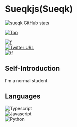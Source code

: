 # Sueqkjs(Sueqk)
![sueqk GitHub stats](https://github-readme-stats.vercel.app/api?username=Sueqkjs&count_private=true&show_icons=true&theme=dracula)


[![Top](https://github-readme-stats.vercel.app/api/top-langs/?username=Sueqkjs&layout=compact&theme=dracula)](https://github.com/anuraghazra/github-readme-stats)

[![f](https://img.shields.io/github/followers/Sueqkjs?label=Followers&style=social)](https://github.com/Sueqkjs) <br>
[![Twitter URL](https://img.shields.io/twitter/url?style=social&url=https%3A%2F%2Ftwitter.com%2F0Sueqkjs)](https://twitter.com/Sueqkjs) <br>
[![tf](https://img.shields.io/twitter/follow/0xfde5?style=social)](https://twitter.com/Sueqkjs) <br>

## Self-Introduction
I'm a normal student.

## Languages
![Typescript](https://img.shields.io/badge/-Typescript-blue?style=for-the-badge) <br>
![Javascript](https://img.shields.io/badge/-Javascript-blue?style=for-the-badge) <br>
![Python](https://img.shields.io/badge/-Python-blue?style=for-the-badge) <br>
